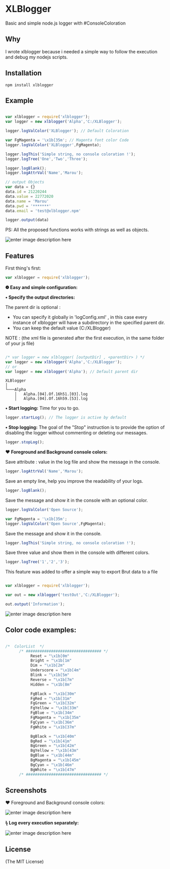 # XLBlogger
Basic and simple node.js logger with #ConsoleColoration

## Why
I wrote xlblogger because i needed a simple way to follow the execution and debug my nodejs scripts.

## Installation

```console
npm install xlblogger
```

## Example

```js

var xlblogger = require('xlblogger');
var logger = new xlblogger('Alpha','C:/XLBlogger');

logger.logValColor('XLBlogger'); // Default Coloration

var FgMagenta = '\x1b[35m'; // Magenta font color Code
logger.logValColor('XLBlogger',FgMagenta);

logger.logThis('Simple string, no console coloration !');
logger.logTree('One','Two','Three');

logger.logBlank();
logger.logAttrVal('Name','Marou');

// output Objects
var data = {}
data.id = 21220244
data.value = 22772020
data.name = 'Marou'
data.pwd = '*******'
data.email = 'test@xlblogger.npm'

logger.output(data)

```

PS: All the proposed functions works with strings as well as  objects.


![enter image description here]( https://i.ibb.co/2FkpB1z/2907.png )


## Features

First thing's first:
```js
var xlblogger = require('xlblogger');

```

__&#10049; Easy and simple configuration:__

__&#8226; Specify the output directories:__

 The parent dir is optional :

 - You can specify it globally in 'logConfig.xml' , in this case every instance of xlblogger will have a subdirectory  in the specified parent dir.
 - You can keep the default value (C:/XLBlogger)

NOTE : (the xml file is generated after the first execution, in the same folder of your js file)

```js

/* var logger = new xlblogger( [outputDir] , <parentDir> ) */
var logger = new xlblogger('Alpha','C:/XLBlogger');
// or
var logger = new xlblogger('Alpha'); // Default parent dir

```



```
XLBlogger
│
└───Alpha
    │   Alpha.[04].Of.16h51.[03].log
    │   Alpha.[04].Of.16h59.[53].log
```




__&#8226; Start logging:__
Time for you to go.
```js
logger.startLog(); // The logger is active by default
```


__&#8226; Stop logging:__
The goal of the "Stop" instruction is to provide the option of disabling the logger without commenting or deleting our messages.

```js
logger.stopLog();
```


__&#10084; Foreground and Background console colors:__

Save attribute : value in the log file and show the message in the console.

```js
logger.logAttrVal('Name','Marou');
```

 Save an empty line, help you improve the readability of your logs.

```js
logger.logBlank();
```
 Save the message and show it in the console with an optional color.
```js
logger.logValColor('Open Source');

var FgMagenta = '\x1b[35m';
logger.logValColor('Open Source',FgMagenta);

```

 Save the message and show it in the console.
```js
logger.logThis('Simple string, no console coloration !');
```

 Save three value and show them in the console with different colors.
```js
logger.logTree('1','2','3');
```

This feature was added to offer a simple way to export Brut data to a file

```js

var xlblogger = require('xlblogger');

var out = new xlblogger('testOut','C:/XLBlogger');

out.output('Information');
```

![enter image description here](https://i.ibb.co/cysn5Nf/output.png)

## Color code examples:


```js

/*  ColorList  */
      /* ################################# */
           Reset = "\x1b[0m"
           Bright = "\x1b[1m"
           Dim = "\x1b[2m"
           Underscore = "\x1b[4m"
           Blink = "\x1b[5m"
           Reverse = "\x1b[7m"
           Hidden = "\x1b[8m"

           FgBlack = "\x1b[30m"
           FgRed = "\x1b[31m"
           FgGreen = "\x1b[32m"
           FgYellow = "\x1b[33m"
           FgBlue = "\x1b[34m"
           FgMagenta = "\x1b[35m"
           FgCyan = "\x1b[36m"
           FgWhite = "\x1b[37m"

           BgBlack = "\x1b[40m"
           BgRed = "\x1b[41m"
           BgGreen = "\x1b[42m"
           BgYellow = "\x1b[43m"
           BgBlue = "\x1b[44m"
           BgMagenta = "\x1b[45m"
           BgCyan = "\x1b[46m"
           BgWhite = "\x1b[47m"
      /* ################################# */


```




## Screenshots

❤ Foreground and Background console colors:

![enter image description here](https://i.ibb.co/mHh267S/Full-Example.png)

__&#991; Log every execution separately:__

![enter image description here](https://i.ibb.co/ZS7QkT6/DiffLog.png)

## License
(The MIT License)
